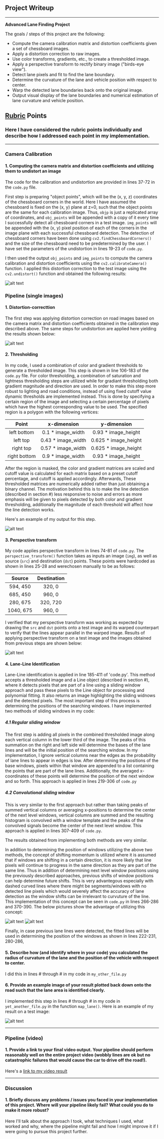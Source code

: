 ## Project Writeup

---

**Advanced Lane Finding Project**

The goals / steps of this project are the following:

* Compute the camera calibration matrix and distortion coefficients given a set of chessboard images.
* Apply a distortion correction to raw images.
* Use color transforms, gradients, etc., to create a thresholded image.
* Apply a perspective transform to rectify binary image ("birds-eye view").
* Detect lane pixels and fit to find the lane boundary.
* Determine the curvature of the lane and vehicle position with respect to center.
* Warp the detected lane boundaries back onto the original image.
* Output visual display of the lane boundaries and numerical estimation of lane curvature and vehicle position.

[//]: # (Image References)

[image1]: ./writeup_figures/undistort.jpg "Undistorted"
[image2]: ./test_images/test2.jpg "Road image"
[image3]: ./writeup_figures/undistort_test.jpg "Undistorted test"
[image4]: ./writeup_figures/thresholding.jpg "Thresholding"
[image5]: ./writeup_figures/per_trans.jpg "Perspective Transform"
[image6]: ./writeup_figures/line_find_momentum.jpg "Line finding with momentum"
[image7]: ./writeup_figures/line_find_no_momentum.jpg "Line finding without momentum"
[video1]: ./output_videos/project_video.mp4 "Video"

## [Rubric](https://review.udacity.com/#!/rubrics/571/view) Points

### Here I have considered the rubric points individually and describe how I addressed each point in my implementation.  

---

### Camera Calibration

#### 1. Computing the camera matrix and distortion coefficients and utilizing them to undistort an image

The code for the calibration and undistortion are provided in lines 37-72 in the `code.py` file.  

First step is preparing "object points", which will be the (x, y, z) coordinates of the chessboard corners in the world. Here I have assumed the chessboard is fixed on the (x, y) plane at z=0, such that the object points are the same for each calibration image.  Thus, `objp` is just a replicated array of coordinates, and `obj_points` will be appended with a copy of it every time I successfully detect all chessboard corners in a test image.  `img_points` will be appended with the (x, y) pixel position of each of the corners in the image plane with each successful chessboard detection. The detection of chessboard corners have been done using `cv2.findChessboardCorners()` and the size of the chessboard need to be predetermined by the user. I have set the parameters of the undistortion in lines 19-23 of `code.py`.

I then used the output `obj_points` and `img_points` to compute the camera calibration and distortion coefficients using the `cv2.calibrateCamera()` function.  I applied this distortion correction to the test image using the `cv2.undistort()` function and obtained the following results: 

![alt text][image1]

### Pipeline (single images)

#### 1. Distortion-correcttion

The first step was applying distortion correction on road images based on the camera matrix and distortion coefficients obtained in the calibration step described above. The same steps for undistortion are applied here yielding the results shown below:

![alt text][image3]

#### 2. Thresholding

In my code, I used a combination of color and gradient thresholds to generate a thresholded image. This step is shown in line 106-183 of the `code.py` file. For color thresholding, a combination of saturation and lightness thresholding steps are utilized while for gradiant thresholding both gradient magnitude and direction are used. In order to make this step more robust to lighting and road conditions, instead of using fixed cutoff value dynamic thresholds are implemented instead. This is done by specifying a certain region of the image and selecting a certain percentage of pixels which have the highest corresponding value to be used. The specified region is a polygon with the following vertices:

| Point        | x-dimension   | y-dimension |
|:-------------:|:-------------:|:-------------:|
| left bottom    | 0.1 * image_width    |   0.93 * image_height     |
| left top       | 0.43 * image_width   |   0.625 * image_height    |
| right top      | 0.57 * image_width   |   0.625 * image_height    |
| right bottom   | 0.9 * image_width    |   0.93 * image_height     |

After the region is masked, the color and gradient matrices are scaled and cutoff value is calculated for each matrix based on a preset cutoff percentage, and cutoff is applied accordingly. Afterwards, These thresholded matrices are numerically added rather than just obtaining a binary channel. The motivation behind this is to make the line detection (described in section #) less responsive to noise and errors as more emphasis will be given to pixels detected by both color and gradient thresholding, additionally the magnitude of each threshold will affect how the line detection works.

Here's an example of my output for this step. 

![alt text][image4]

#### 3. Perspective transform 

My code applies perspective transform in lines 74-81 of `code.py`. The `perspective_transform()` function takes as inputs an image (`img`), as well as source (`src`) and destination (`dst`) points. These points were hardcoded as shown in lines 25-28 and werechosen manually to be as follows:

| Source        | Destination   | 
|:-------------:|:-------------:| 
| 594, 450      | 320, 0        | 
| 685, 450      | 960, 0        |
| 280, 675      | 320, 720      |
| 1040, 675     | 960, 0        |

I verified that my perspective transform was working as expected by drawing the `src` and `dst` points onto a test image and its warped counterpart to verify that the lines appear parallel in the warped image. Results of applying perspective transform on a test image and the images obtained from previous steps are shown below:

![alt text][image5]

#### 4. Lane-Line Identification

Lane-Line identification is applied in line 185-411 of 'code.py'. This method accepts a thresholded image and a Line object (described in section #), where it detects pixels that are part of a line using a sliding window approach and pass these pixels to the Line object for processing and polynomial fitting. It also returns an image highlighting the sliding widnows and the detected pixels. The most important step of this process is determining the positions of the searching windows. I have implemented two methods of sliding windows in my code:

##### 4.1 Regular sliding window

The first step is adding all pixels in the combined thresholded image along each vertical column in the lower third of the image. The peaks of this summation on the right and left side will determine the bases of the lane lines and will be the initial position of the searching window. In my implementation, I ignore vertical columns near the edges as the probability of lane lines to appear in edges is low. After determining the positions of the base windows, pixels within that window are appended to a list containing the points that are part of the lane lines. Additionally, the averaged x-coordinates of these points will determine the position of the next window and so forth. This approach is applied in lines 219-306 of `code.py`

##### 4.2 Convolutional sliding window

This is very similar to the first approach but rather than taking peaks of summed vertical columns or averaging x-positions to determine the center of the next level windows, vertical columns are summed and the resulting histogram is convolved with a window template and the peaks of the convolved signals become the center of the next level window. This approach is applied in lines 307-409 of `code.py`.

The results obtained from implementing both methods are very similar.

In addition to determining the position of windows utilizing the above two methods, the concept of shifting momentum is utilized where it is assumed that if windows are shifting in a certain direction, it is more likely that line pixels will continue to progress in the same direction as they are part of the same line. Thus in addition of determining next level window positions using the previously described approaches, previous shifts of window positions can help determine future shifts. This is very advantegous especially with dashed curved lines where there might be segments/windows with no detected line pixels which would severely affect the accuracy of lane detection as the window shifts can be irrelevant to curvuture of the line. This implementation of this concept can be seen in `code.py` in lines 266-286 and 370-390. The below pictures show the advantage of utilizing this concept:

![alt text][image7]
![alt text][image6]

Finally, in case previous lane lines were detected, the fitted lines will be used in determining the position of the windows as shown in lines 222-231, 280-286, 

#### 5. Describe how (and identify where in your code) you calculated the radius of curvature of the lane and the position of the vehicle with respect to center.

I did this in lines # through # in my code in `my_other_file.py`

#### 6. Provide an example image of your result plotted back down onto the road such that the lane area is identified clearly.

I implemented this step in lines # through # in my code in `yet_another_file.py` in the function `map_lane()`.  Here is an example of my result on a test image:

![alt text][image6]

---

### Pipeline (video)

#### 1. Provide a link to your final video output.  Your pipeline should perform reasonably well on the entire project video (wobbly lines are ok but no catastrophic failures that would cause the car to drive off the road!).

Here's a [link to my video result](./project_video.mp4)

---

### Discussion

#### 1. Briefly discuss any problems / issues you faced in your implementation of this project.  Where will your pipeline likely fail?  What could you do to make it more robust?

Here I'll talk about the approach I took, what techniques I used, what worked and why, where the pipeline might fail and how I might improve it if I were going to pursue this project further.  
